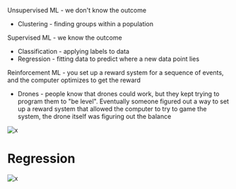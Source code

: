 Unsupervised ML - we don't know the outcome
* Clustering - finding groups within a population

Supervised ML - we know the outcome
* Classification - applying labels to data
* Regression - fitting data to predict where a new data point lies

Reinforcement ML - you set up a reward system for a sequence of events, and the computer optimizes to get the reward
* Drones - people know that drones could work, but they kept trying to program them to "be level". Eventually someone 
figured out a way to set up a reward system that allowed the computer to try to game the system, the drone itself was figuring out the balance 

![x](https://i.imgur.com/qVoZaZ1.png)

# Regression
![x](https://i.imgur.com/IDZc8qt.png)
